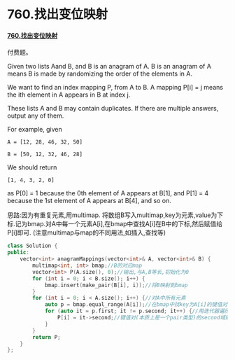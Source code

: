 # 760.找出变位映射

#### [760.找出变位映射](https://leetcode-cn.com/problems/find-anagram-mappings/)

付费题。

Given two lists Aand B, and B is an anagram of A. B is an anagram of A means B is made by randomizing the order of the elements in A.

We want to find an index mapping P, from A to B. A mapping P\[i\] = j means the ith element in A appears in B at index j.

These lists A and B may contain duplicates. If there are multiple answers, output any of them.

For example, given

`A = [12, 28, 46, 32, 50]`

`B = [50, 12, 32, 46, 28]`

 We should return

`[1, 4, 3, 2, 0]` 

as P\[0\] = 1 because the 0th element of A appears at B\[1\], and P\[1\] = 4 because the 1st element of A appears at B\[4\], and so on.

思路:因为有重复元素,用multimap. 将数组B写入multimap,key为元素,value为下标.记为bmap.对A中每一个元素A\[i\],在bmap中查找A\[i\]在B中的下标,然后赋值给P\[i\]即可. \(注意multimap与map的不同用法,如插入,查找等\)

```cpp
class Solution {
public:
    vector<int> anagramMappings(vector<int>& A, vector<int>& B) {
        multimap<int, int> bmap;//B的对应map
        vector<int> P(A.size(), 0);//输出,与A,B等长,初始化为0
        for (int i = 0; i < B.size(); i++) {
            bmap.insert(make_pair(B[i], i));//将B映射到bmap
        }
        for (int i = 0; i < A.size(); i++) {//对A中所有元素
            auto p = bmap.equal_range(A[i]);//在bmap中找key为A[i]的键值对(可能有多个)
            for (auto it = p.first; it != p.second; it++) {//用迭代器遍历所有key相同的键值对
                P[i] = it->second;//键值对(本质上是一个pair类型)的second域即为A[i]在B中的下标.
            }
        }
        return P;
    }
};
```

